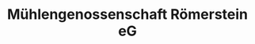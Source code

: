 ---
title: "Mühlengenossenschaft Römerstein eG"
url: /roemerstein/muehlengenossenschaft-roemerstein-eg/
shop: Hofladen
---